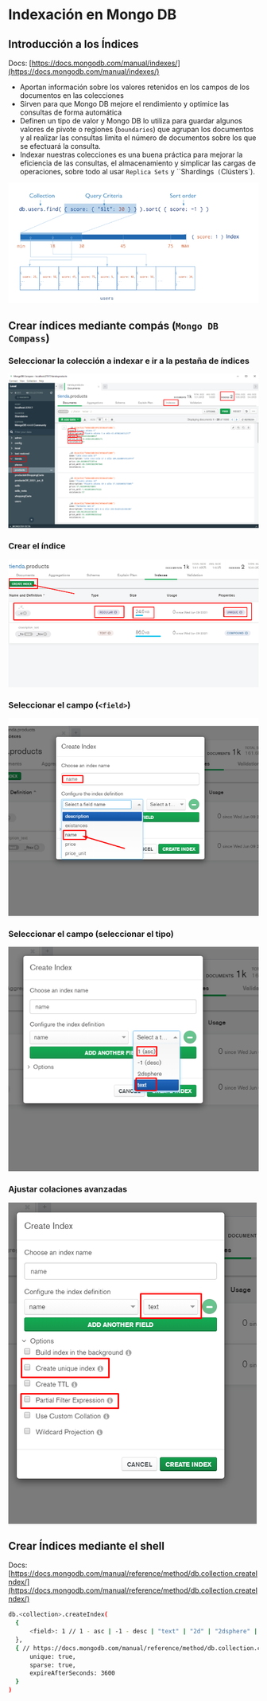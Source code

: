 # Indexación en Mongo DB

## Introducción a los Índices

Docs: [https://docs.mongodb.com/manual/indexes/](https://docs.mongodb.com/manual/indexes/)

* Aportan información sobre los valores retenidos en los campos de los documentos en las colecciones
* Sirven para que Mongo DB mejore el rendimiento y optimice las consultas de forma automática
* Definen un tipo de valor y Mongo DB lo utiliza para guardar algunos valores de pivote o regiones (`boundaries`) que agrupan los documentos y al realizar las consultas limita el número de documentos sobre los que se efectuará la consulta.
* Indexar nuestras colecciones es una buena práctica para mejorar la eficiencia de las consultas, el almacenamiento y simplicar las cargas de operaciones, sobre todo al usar `Replica Sets` y ``Shardings` (`Clústers`).

![mongo-21](screenshots/mongo/mongo-21.png)

## Crear índices mediante compás (`Mongo DB Compass`)

### Seleccionar la colección a indexar e ir a la pestaña de índices

![mongo-22](screenshots/mongo/mongo-22.png)

### Crear el índice

![mongo-23](screenshots/mongo/mongo-23.png)

### Seleccionar el campo (`<field>`)

![mongo-24](screenshots/mongo/mongo-24.png)

### Seleccionar el campo (seleccionar el tipo)

![mongo-25](screenshots/mongo/mongo-25.png)

### Ajustar colaciones avanzadas

![mongo-26](screenshots/mongo/mongo-26.png)

## Crear Índices mediante el shell

Docs: [https://docs.mongodb.com/manual/reference/method/db.collection.createIndex/](https://docs.mongodb.com/manual/reference/method/db.collection.createIndex/)

```bash
db.<collection>.createIndex(
  {
      <field>: 1 // 1 - asc | -1 - desc | "text" | "2d" | "2dsphere" | "hashed" | ...
  },
  { // https://docs.mongodb.com/manual/reference/method/db.collection.createIndex/#options
      unique: true,
      sparse: true,
      expireAfterSeconds: 3600
  }
)
```